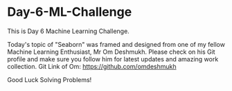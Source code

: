 # Day-6-ML-Challenge

This is Day 6 Machine Learning Challenge.

Today's topic of "Seaborn" was framed and designed from one of my fellow Machine Learning Enthusiast, Mr Om Deshmukh.
Please check on his Git profile and make sure you follow him for latest updates and amazing work collection. 
Git Link of Om: https://github.com/omdeshmukh

Good Luck Solving Problems!
